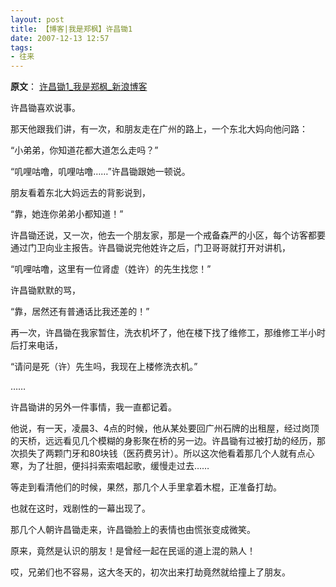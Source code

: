 ```yaml
---
layout: post
title: 【博客|我是郑枫】许昌锄1
date: 2007-12-13 12:57
tags:
- 往来
---
```

**原文**：
[许昌锄1_我是郑枫_新浪博客](http://blog.sina.com.cn/s/blog_4fdfc95d01007ur9.html)

许昌锄喜欢说事。

那天他跟我们讲，有一次，和朋友走在广州的路上，一个东北大妈向他问路：

“小弟弟，你知道花都大道怎么走吗？”

“叽哩咕噜，叽哩咕噜……”许昌锄跟她一顿说。

朋友看着东北大妈远去的背影说到，

“靠，她连你弟弟小都知道！”

许昌锄还说，又一次，他去一个朋友家，那是一个戒备森严的小区，每个访客都要通过门卫向业主报告。许昌锄说完他姓许之后，门卫哥哥就打开对讲机，

“叽哩咕噜，这里有一位肾虚（姓许）的先生找您！”

许昌锄默默的骂，

“靠，居然还有普通话比我还差的！”

再一次，许昌锄在我家暂住，洗衣机坏了，他在楼下找了维修工，那维修工半小时后打来电话，

“请问是死（许）先生吗，我现在上楼修洗衣机。”

……

许昌锄讲的另外一件事情，我一直都记着。

他说，有一天，凌晨3、4点的时候，他从某处要回广州石牌的出租屋，经过岗顶的天桥，远远看见几个模糊的身影聚在桥的另一边。许昌锄有过被打劫的经历，那次损失了两颗门牙和80块钱（医药费另计）。所以这次他看着那几个人就有点心寒，为了壮胆，便抖抖索索唱起歌，缓慢走过去……

等走到看清他们的时候，果然，那几个人手里拿着木棍，正准备打劫。

也就在这时，戏剧性的一幕出现了。

那几个人朝许昌锄走来，许昌锄脸上的表情也由慌张变成微笑。

原来，竟然是认识的朋友！是曾经一起在民谣的道上混的熟人！

哎，兄弟们也不容易，这大冬天的，初次出来打劫竟然就给撞上了朋友。

